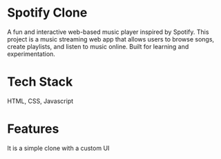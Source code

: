 # Spotify Clone
A fun and interactive web-based music player inspired by Spotify.
This project is a music streaming web app that allows users to browse songs, create playlists, and listen to music online. Built for learning and experimentation.
# Tech Stack
HTML, CSS, Javascript
# Features 
It is a simple clone with a custom UI 
